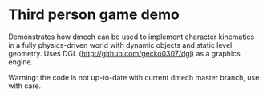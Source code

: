 Third person game demo
======================
Demonstrates how dmech can be used to implement character kinematics in a fully physics-driven world with dynamic objects and static level geometry.
Uses DGL (http://github.com/gecko0307/dgl) as a graphics engine.

Warning: the code is not up-to-date with current dmech master branch, use with care.
